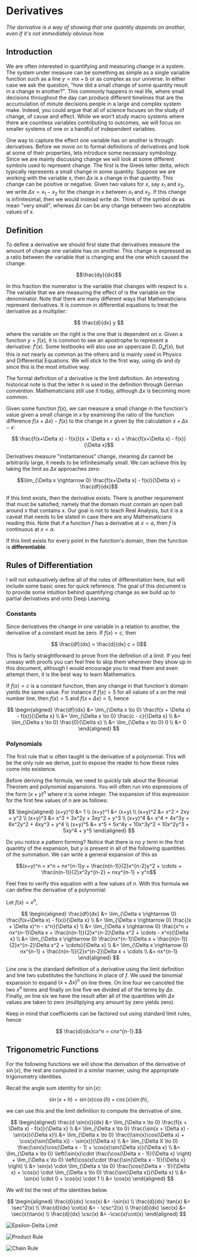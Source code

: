 # Derivatives

_The derivative is a way of showing that one quantity depends on another, even if it's not immediately obvious how._

## Introduction

We are often interested in quantifying and measuring change in a system. The system under measure can be something as simple as a single variable function such as a line $y=mx+b$ or as complex as our universe. In either case we ask the question, "how did a small change of some quantity result in a change in another?". This commonly happens in real life, where small decisions throughout the day can produce different timelines that are the accumulation of minute decisions people in a large and complex system make. Indeed, you could argue that all of science focuses on the study of change, of cause and effect. While we won't study macro systems where there are countless variables contributing to outcomes, we will focus on smaller systems of one or a handful of independent variables.

One way to capture the effect one variable has on another is through derivatives. Before we move on to formal definitions of derivatives and look at some of their properties, lets introduce some necessary symbology. Since we are mainly discussing change we will look at some different symbols used to represent change. The first is the Greek letter delta, which typically represents a small change in some quantity. Suppose we are working with the variable $x$, then $\Delta x$ is a change in that quantity. This change can be positive or negative. Given two values for $x$, say $x_1$ and $x_2$, we write $\Delta x = x_1 - x_2$ for the change in $x$ between $x_1$ and $x_2$. If this change is infinitesimal, then we would instead write $dx$. Think of the symbol $dx$ as mean "very small", whereas $\Delta x$ can be any change between two acceptable values of $x$.

## Definition

To define a derivative we should first state that derivatives measure the amount of change one variable has on another. This change is expressed as a ratio between the variable that is changing and the one which caused the change:

$$\frac{dy}{dx}$$

In this fraction the numerator is the variable that changes with respect to $x$. The variable that we are measuring the effect of is the variable on the denominator. Note that there are many different ways that Mathematicians represent derivatives. It is common in differential equations to treat the derivative as a multiplier:

$$ \frac{d}{dx} y $$

where the variable on the right is the one that is dependent on $x$. Given a function $y=f(x)$, it is common to see an apostrophe to represent a derivative: $f'(x)$. Some textbooks will also use an uppercase $D$, $D_x f(x)$, but this is not nearly as common as the others and is mainly used in Physics and Differential Equations. We will stick to the first way, using $dx$ and $dy$ since this is the most intuitive way.

The formal definition of a derivative is the limit definition. An interesting historical note is that the letter $h$ is used in the definition through German convention. Mathematicians still use it today, although $\Delta x$ is becoming more common.

Given some function $f(x)$, we can measure a small change in the function's value given a small change in $x$ by examining the ratio of the function difference $f(x + \Delta x) - f(x)$ to the change in $x$ given by the calculation $x + \Delta x - x$:

$$ \frac{f(x+\Delta x) - f(x)}{x + \Delta x - x} = \frac{f(x+\Delta x) - f(x)}{\Delta x}$$

Derivatives measure "instantaneous" change, meaning $\Delta x$ cannot be arbitrarily large, it needs to be infinitesimally small. We can achieve this by taking the limit as $\Delta x$ approaches zero:

$$\lim_{\Delta x \rightarrow 0} \frac{f(x+\Delta x) - f(x)}{\Delta x} = \frac{df}{dx}$$

If this limit exists, then the derivative exists. There is another requirement that must be satisfied, namely that the domain must contain an open ball around $x$ that contains $x$. Our goal is not to teach Real Analysis, but it is a caveat that needs to be stated in case there are any Mathematicians reading this. Note that if a function $f$ has a derivative at $x=a$, then $f$ is continuous at $x=a$.

If this limit exists for every point in the function's domain, then the function is **differentiable**.

## Rules of Differentiation

I will not exhaustively define all of the rules of differentiation here, but will include some basic ones for quick reference. The goal of this document is to provide some intuition behind quantifying change as we build up to partial derivatives and onto Deep Learning.

### Constants

Since derivatives the change in one variable in a relation to another, the derivative of a constant must be zero. If $f(x) = c$, then

$$ \frac{df}{dx} = \frac{d}{dx} c = 0$$

This is fairly straightforward to prove from the definition of a limit. If you feel uneasy with proofs you can feel free to skip them whenever they show up in this document, although I would encourage you to read them and even attempt them, it is the best way to learn Mathematics.

If $f(x) = c$ is a constant function, then any change in that function's domain yields the same value. For instance if $f(x) = 5$ for all values of $x$ on the real number line, then $f(x) = 5$ and $f(x + \Delta x) = 5$, hence

$$
\begin{aligned}
\frac{df}{dx} &= \lim_{\Delta x \to 0} \frac{f(x + \Delta x) - f(x)}{\Delta x} \\
&= \lim_{\Delta x \to 0} \frac{c - c}{\Delta x} \\
&= \lim_{\Delta x \to 0} \frac{0}{\Delta x} \\
&= \lim_{\Delta x \to 0} 0 \\
&= 0
\end{aligned}
$$

### Polynomials

The first rule that is often taught is the derivative of a polynomial. This will be the only rule we derive, just to expose the reader to how these rules come into existence.

Before deriving the formula, we need to quickly talk about the Binomial Theorem and polynomial expansions. You will often run into expressions of the form $(x+y)^n$ where $n$ is some integer. The expansion of this expression for the first few values of $n$ are as follows:

$$
\begin{aligned}
(x+y)^0 &= 1 \\
(x+y)^1 &= (x+y) \\
(x+y)^2 &= x^2 + 2xy + y^2 \\
(x+y)^3 &= x^3 + 3x^2y + 3xy^2 + y^3 \\
(x+y)^4 &= x^4 + 4x^3y + 6x^2y^2 + 4xy^3 + y^4 \\
(x+y)^5 &= x^5 + 5x^4y + 10x^3y^2 + 10x^2y^3 + 5xy^4 + y^5
\end{aligned}
$$

Do you notice a pattern forming? Notice that there is no $y$ term in the first quantity of the expansion, but $y$ is present in all of the following quantities of the summation. We can write a general expansion of this as

$$(x+y)^n = x^n + nx^{n-1}y + \frac{n(n-1)}{2}x^{n-2}y^2 + \cdots + \frac{n(n-1)}{2}x^2y^{n-2} + nxy^{n-1} + y^n$$

Feel free to verify this equation with a few values of $n$. With this formula we can define the derivative of a polynomial:

Let $f(x) = x^n$,

$$
\begin{aligned}
\frac{df}{dx} &= \lim_{\Delta x \rightarrow 0} \frac{f(x+\Delta x) - f(x)}{\Delta x} \\
&= \lim_{\Delta x \rightarrow 0} \frac{(x + \Delta x)^n - x^n}{\Delta x} \\
&= \lim_{\Delta x \rightarrow 0} \frac{x^n + nx^{n-1}\Delta x + \frac{n(n-1)}{2}x^{n-2}\Delta x^2 + \cdots - x^n}{\Delta x} \\
&= \lim_{\Delta x \rightarrow 0} \frac{nx^{n-1}\Delta x + \frac{n(n-1)}{2}x^{n-2}\Delta x^2 + \cdots}{\Delta x} \\
&= \lim_{\Delta x \rightarrow 0} nx^{n-1} + \frac{n(n-1)}{2}x^{n-2}\Delta x + \cdots \\
&= nx^{n-1}
\end{aligned}
$$

Line one is the standard definition of a derivative using the limit definition and line two substitutes the functions in place of $f$. We used the binomial expansion to expand $(x+\Delta x)^n$ on line three. On line four we canceled the two $x^n$ terms and finally on line five we divided all of the terms by $\Delta x$. Finally, on line six we have the result after all of the quantities with $\Delta x$ values are taken to zero (multiplying any amount by zero yields zero).

Keep in mind that coefficients can be factored out using standard limit rules, hence

$$ \frac{d}{dx}cx^n = cnx^{n-1}.$$

## Trigonometric Functions

For the following functions we will show the derivation of the derivative of $\sin(x)$, the rest are computed in a similar manner, using the appropriate trigonometry identities.

Recall the angle sum identity for $\sin(x)$:

$$\sin(x + h) = \sin(x)\cos(h) + \cos(x)\sin(h),$$

we can use this and the limit definition to compute the derivative of sine.

$$
\begin{aligned}
\frac{d \sin(x)}{dx} &= \lim_{\Delta x \to 0} \frac{f(x + \Delta x) - f(x)}{\Delta x} \\
&= \lim_{\Delta x \to 0} \frac{\sin(x + \Delta x) - \sin(x)}{\Delta x}\\
&= \lim_{\Delta x \to 0} \frac{(\sin(x)\cos(\Delta x) + \cos(x)\sin(\Delta x)) - \sin(x)}{\Delta x} \\
&= \lim_{\Delta X \to 0} \frac{\sin(x)\cos(\Delta x - 1) + \cos(x)\sin(\Delta x)}{\Delta x} \\
&= \lim_{\Delta x \to 0} \left(\sin(x)\cdot \frac{\cos(\Delta x - 1)}{\Delta x} \right) + \lim_{\Delta x \to 0} \left(\cos(x)\cdot \frac{\sin(\Delta x - 1)}{\Delta x} \right) \\
&= \sin(x) \cdot \lim_{\Delta x \to 0} \frac{\cos(\Delta x - 1)}{\Delta x} + \cos(x) \cdot \lim_{\Delta x \to 0} \frac{\sin(\Delta x)}{\Delta x} \\
&= \sin(x) \cdot 0 + \cos(x) \cdot 1 \\
&= \cos(x)
\end{aligned}
$$

We will list the rest of the identities below.

$$
\begin{aligned}
\frac{d}{dx} \cos(x) &= -\sin(x) \\
\frac{d}{dx} \tan(x) &= \sec^2(x) \\
\frac{d}{dx} \cot(x) &= - \csc^2(x) \\
\frac{d}{dx} \sec(x) &= \sec(x)\tan(x) \\
\frac{d}{dx} \csc(x) &= -\csc(x)\cot(x)
\end{aligned}
$$

![Epsilon-Delta Limit](https://adl-imgs.nyc3.cdn.digitaloceanspaces.com/calculus/derivatives/epsilon-delta.svg "epsilon-delta-limit")

![Product Rule](https://adl-imgs.nyc3.cdn.digitaloceanspaces.com/calculus/derivatives/product-rule.svg "product-rule")

![Chain Rule](https://adl-imgs.nyc3.cdn.digitaloceanspaces.com/calculus/derivatives/chain-rule.svg "chain-rule")
